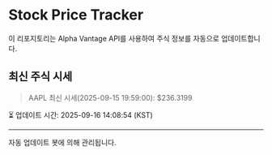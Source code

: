 
# Stock Price Tracker

이 리포지토리는 Alpha Vantage API를 사용하여 주식 정보를 자동으로 업데이트합니다.

## 최신 주식 시세
> AAPL 최신 시세(2025-09-15 19:59:00): $236.3199

⏳ 업데이트 시간: 2025-09-16 14:08:54 (KST)

---
자동 업데이트 봇에 의해 관리됩니다.
